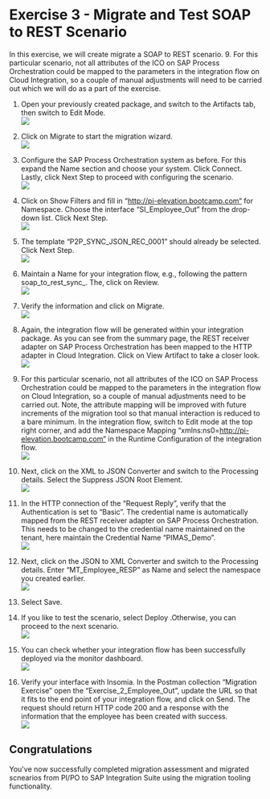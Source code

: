 # Exercise 3 - Migrate and Test SOAP to REST Scenario

In this exercise, we will create migrate a SOAP to REST scenario. 9.	For this particular scenario, not all attributes of the ICO on SAP Process Orchestration could be mapped to the parameters in the integration flow on Cloud Integration, so a couple of manual adjustments will need to be carried out which we will do as a part of the exercise.

1. Open your previously created package, and switch to the Artifacts tab, then switch to Edit Mode.
<br>![](/exercises/ex3/images/1.OpenPreviousPackage.png)

2. Click on  Migrate to start the migration wizard.
<br>![](/exercises/ex3/images/2.0_ClickOnMigrate.png)

3.	Configure the SAP Process Orchestration system as before. For this expand the  Name section and choose your system. Click  Connect. Lastly, click  Next Step to proceed with configuring the scenario.
<br>![](/exercises/ex3/images/3.0_Migrate_SelectPO_System.png)

4.	Click on  Show Filters and fill in “http://pi-elevation.bootcamp.com“ for Namespace. Choose the interface “SI_Employee_Out” from the drop-down list. Click  Next Step.
<br>![](/exercises/ex3/images/3.1_Migrate_SelectPO_Artifacts.png)

5.	The template “P2P_SYNC_JSON_REC_0001” should already be selected. Click  Next Step. 
<br>![](/exercises/ex3/images/3.2_Migrate_SelectPO_Template.png)

6.	Maintain a Name for your integration flow, e.g., following the pattern soap_to_rest_sync_<your initials or name>. The, click on  Review.
<br>![](/exercises/ex3/images/3.3_Migrate_IntegrationFlow_Name.png)

7.	Verify the information and click on  Migrate.
<br>![](/exercises/ex3/images/3.4_Migrate_Review.png)

8.	Again, the integration flow will be generated within your integration package. As you can see from the summary page, the REST receiver adapter on SAP Process Orchestration has been mapped to the HTTP adapter in Cloud Integration. Click on  View Artifact to take a closer look. 
<br>![](/exercises/ex3/images/4.0_Migration_Success.png)

9.	For this particular scenario, not all attributes of the ICO on SAP Process Orchestration could be mapped to the parameters in the integration flow on Cloud Integration, so a couple of manual adjustments need to be carried out. Note, the attribute mapping will be improved with future increments of the migration tool so that manual interaction is reduced to a bare minimum. In the integration flow, switch to  Edit mode at the top right corner, and add the Namespace Mapping “xmlns:ns0=http://pi-elevation.bootcamp.com” in the Runtime Configuration of the integration flow.
<br>![](/exercises/ex3/images/5.0_View_iFlow_Changes_to_Make.png)


10. Next, click on the  XML to JSON Converter and switch to the  Processing details. Select the  Suppress JSON Root Element.
<br>![](/exercises/ex3/images/5.1_Edit_iFlow_XML_to_JSON.png)

11.	In the HTTP connection of the “Request Reply”, verify that the Authentication is set to “Basic”. The credential name is automatically mapped from the REST receiver adapter on SAP Process Orchestration. This needs to be changed to the credential name maintained on the tenant, here maintain the Credential Name “PIMAS_Demo”.
<br>![](/exercises/ex3/images/5.2_Edit_iFlow_Request_Reply.png)

12.	Next, click on the  JSON to XML Converter and switch to the  Processing details. Enter “MT_Employee_RESP” as Name and select the namespace you created earlier.
<br>![](/exercises/ex3/images/5.3_Edit_iFlow_JSON_to_XML.png)

13.	Select  Save.

14.	If you like to test the scenario, select  Deploy .Otherwise, you can proceed to the next scenario.
<br>![](/exercises/ex3/images/5.3_Edit_iFlow_Deploy.png)

15.	You can check whether your integration flow has been successfully deployed via the monitor dashboard.
<br>![](/exercises/ex3/images/6.0_iFlow_Manage_Integration_Content.png)

16.	Verify your interface with Insomia. In the Postman collection “Migration Exercise” open the “Exercise_2_Employee_Out”, update the URL so that it fits to the end point of your integration flow, and click on Send. The request should return HTTP code 200 and a response with the information that the employee has been created with success.
<br>![](/exercises/ex3/images/7.0_Insomia_Check.png)



<!--
## Exercise 2.1 Sub Exercise 1 Description 

After completing these steps you will have migrated a SOAP to REST scenario and made the manual adjustements needed for the scenario to deploy successfully.

1. 1.	Open your previously created package, and switch to the Artifacts tab, then switch to  Edit Mode.
<br>![](/exercises/ex3/images/02_01_0010.png)

2.	Insert this line of code.
```abap
response->set_text( |Hello ABAP World! | ). 
```

## Exercise 2.2 Sub Exercise 2 Description

After completing these steps you will have...

1.	Enter this code.
```abap
DATA(lt_params) = request->get_form_fields(  ).
READ TABLE lt_params REFERENCE INTO DATA(lr_params) WITH KEY name = 'cmd'.
  IF sy-subrc = 0.
    response->set_status( i_code = 200
                     i_reason = 'Everything is fine').
    RETURN.
  ENDIF.

```

2.	Click here.
<br>![](/exercises/ex3/images/02_02_0010.png)

-->

## Congratulations

You've now successfully completed migration assessment and migrated scnearios from PI/PO to SAP Integration Suite using the migration tooling functionality.

<!--
Continue to - [Exercise 3 - Excercise 3 ](../ex3/README.md)
-->
